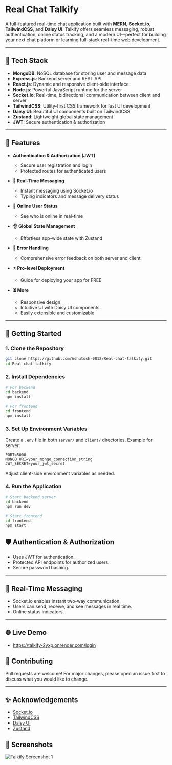# Real Chat Talkify

A full-featured real-time chat application built with **MERN**, **Socket.io**, **TailwindCSS**, and **Daisy UI**. Talkify offers seamless messaging, robust authentication, online status tracking, and a modern UI—perfect for building your next chat platform or learning full-stack real-time web development.

---

## 🌟 Tech Stack

- **MongoDB**: NoSQL database for storing user and message data
- **Express.js**: Backend server and REST API
- **React.js**: Dynamic and responsive client-side interface
- **Node.js**: Powerful JavaScript runtime for the server
- **Socket.io**: Real-time, bidirectional communication between client and server
- **TailwindCSS**: Utility-first CSS framework for fast UI development
- **Daisy UI**: Beautiful UI components built on TailwindCSS
- **Zustand**: Lightweight global state management
- **JWT**: Secure authentication & authorization

---

## 🎃 Features

- **Authentication & Authorization (JWT)**
  - Secure user registration and login
  - Protected routes for authenticated users

- **👾 Real-Time Messaging**
  - Instant messaging using Socket.io
  - Typing indicators and message delivery status

- **🚀 Online User Status**
  - See who is online in real-time

- **👌 Global State Management**
  - Effortless app-wide state with Zustand

- **🐞 Error Handling**
  - Comprehensive error feedback on both server and client

- **⭐ Pro-level Deployment**
  - Guide for deploying your app for FREE

- **⏳ More**
  - Responsive design
  - Intuitive UI with Daisy UI components
  - Easily extensible and customizable

---

## 🚀 Getting Started

### 1. Clone the Repository

```bash
git clone https://github.com/Ashutosh-0812/Real-chat-talkify.git
cd Real-chat-talkify
```

### 2. Install Dependencies

```bash
# For backend
cd backend
npm install

# For frontend
cd frontend
npm install
```

### 3. Set Up Environment Variables

Create a `.env` file in both `server/` and `client/` directories. Example for server:

```env
PORT=5000
MONGO_URI=your_mongo_connection_string
JWT_SECRET=your_jwt_secret
```

Adjust client-side environment variables as needed.

### 4. Run the Application

```bash
# Start backend server
cd backend
npm run dev

# Start frontend
cd frontend
npm start
```

## 🛡️ Authentication & Authorization

- Uses JWT for authentication.
- Protected API endpoints for authorized users.
- Secure password hashing.

---

## 💬 Real-Time Messaging

- Socket.io enables instant two-way communication.
- Users can send, receive, and see messages in real time.
- Online status indicators.

---

## 🌐 Live Demo

- https://talkify-2yxp.onrender.com/login

## 🙌 Contributing

Pull requests are welcome! For major changes, please open an issue first to discuss what you would like to change.

---

## ✨ Acknowledgements

- [Socket.io](https://socket.io/)
- [TailwindCSS](https://tailwindcss.com/)
- [Daisy UI](https://daisyui.com/)
- [Zustand](https://zustand-demo.pmnd.rs/)

## 📸 Screenshots

![Talkify Screenshot 1](https://drive.google.com/uc?export=view&id=1AV-qE0FHBGcXZB4SYWlXEDzEoHo5hkDs)

